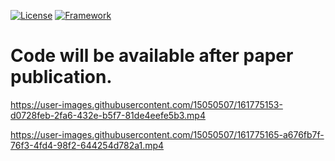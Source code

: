 [![License](https://img.shields.io/badge/License-Apache%202.0-blue.svg)](https://opensource.org/licenses/Apache-2.0)
[![Framework](https://img.shields.io/badge/PyTorch-%23EE4C2C.svg?&logo=PyTorch&logoColor=white)](https://pytorch.org/)
# Code will be available after paper publication.

https://user-images.githubusercontent.com/15050507/161775153-d0728feb-2fa6-432e-b5f7-81de4eefe5b3.mp4

https://user-images.githubusercontent.com/15050507/161775165-a676fb7f-76f3-4fd4-98f2-644254d782a1.mp4


